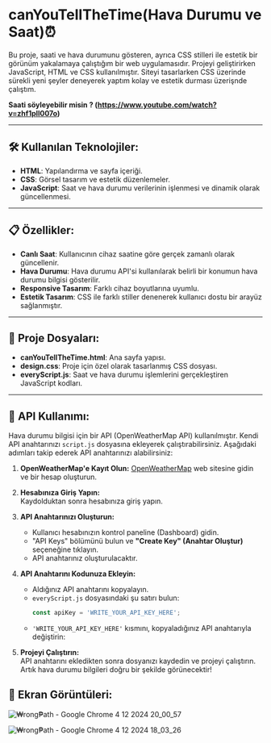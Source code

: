 # canYouTellTheTime(Hava Durumu ve Saat)⏰

Bu proje, saati ve hava durumunu gösteren, ayrıca CSS stilleri ile estetik bir görünüm yakalamaya çalıştığım bir web uygulamasıdır. Projeyi geliştirirken JavaScript, HTML ve CSS kullanılmıştır. Siteyi tasarlarken CSS üzerinde sürekli yeni şeyler deneyerek yaptım kolay ve estetik durması üzerişnde çalıştım. 

**Saati söyleyebilir misin ? (https://www.youtube.com/watch?v=zhf1pIl007o)**

---

## 🛠️ Kullanılan Teknolojiler:
- **HTML**: Yapılandırma ve sayfa içeriği.
- **CSS**: Görsel tasarım ve estetik düzenlemeler.
- **JavaScript**: Saat ve hava durumu verilerinin işlenmesi ve dinamik olarak güncellenmesi.

---

## 📋 Özellikler:
- **Canlı Saat**: Kullanıcının cihaz saatine göre gerçek zamanlı olarak güncellenir.
- **Hava Durumu**: Hava durumu API'si kullanılarak belirli bir konumun hava durumu bilgisi gösterilir.
- **Responsive Tasarım**: Farklı cihaz boyutlarına uyumlu.
- **Estetik Tasarım**: CSS ile farklı stiller denenerek kullanıcı dostu bir arayüz sağlanmıştır.

---

## 📂 Proje Dosyaları:
- **canYouTellTheTime.html**: Ana sayfa yapısı.
- **design.css**: Proje için özel olarak tasarlanmış CSS dosyası.
- **everyScript.js**: Saat ve hava durumu işlemlerini gerçekleştiren JavaScript kodları.

---

## 📡 API Kullanımı:
Hava durumu bilgisi için bir API (OpenWeatherMap API) kullanılmıştır. Kendi API anahtarınızı `script.js` dosyasına ekleyerek çalıştırabilirsiniz. Aşağıdaki adımları takip ederek API anahtarınızı alabilirsiniz:  

1. **OpenWeatherMap'e Kayıt Olun:**
   [OpenWeatherMap](https://openweathermap.org/) web sitesine gidin ve bir hesap oluşturun.  
   
2. **Hesabınıza Giriş Yapın:**  
   Kaydolduktan sonra hesabınıza giriş yapın.  

3. **API Anahtarınızı Oluşturun:**  
   - Kullanıcı hesabınızın kontrol paneline (Dashboard) gidin.  
   - "API Keys" bölümünü bulun ve **"Create Key" (Anahtar Oluştur)** seçeneğine tıklayın.  
   - API anahtarınız oluşturulacaktır.  

4. **API Anahtarını Kodunuza Ekleyin:**  
   - Aldığınız API anahtarını kopyalayın.  
   - `everyScript.js` dosyasındaki şu satırı bulun:  
     ```javascript
     const apiKey = 'WRITE_YOUR_API_KEY_HERE';
     ```
   - `'WRITE_YOUR_API_KEY_HERE'` kısmını, kopyaladığınız API anahtarıyla değiştirin:  
   
5. **Projeyi Çalıştırın:**  
   API anahtarını ekledikten sonra dosyanızı kaydedin ve projeyi çalıştırın. Artık hava durumu bilgileri doğru bir şekilde görünecektir!  

## 📸 Ekran Görüntüleri:
![₩rong₱ath - Google Chrome 4 12 2024 20_00_57](https://github.com/user-attachments/assets/37da94e6-b193-4a67-808f-d4d8784125cf)






![₩rong₱ath - Google Chrome 4 12 2024 18_03_26](https://github.com/user-attachments/assets/6e0bf9a5-43e1-4d87-91ac-3fc763f71584)



